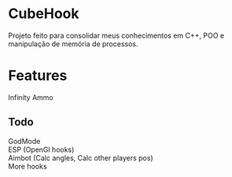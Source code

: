 # CubeHook

Projeto feito para consolidar meus conhecimentos em C++, POO e manipulação de memória de processos.

# Features

Infinity Ammo

## Todo

GodMode  
ESP (OpenGl hooks)  
Aimbot (Calc angles, Calc other players pos)  
More hooks
